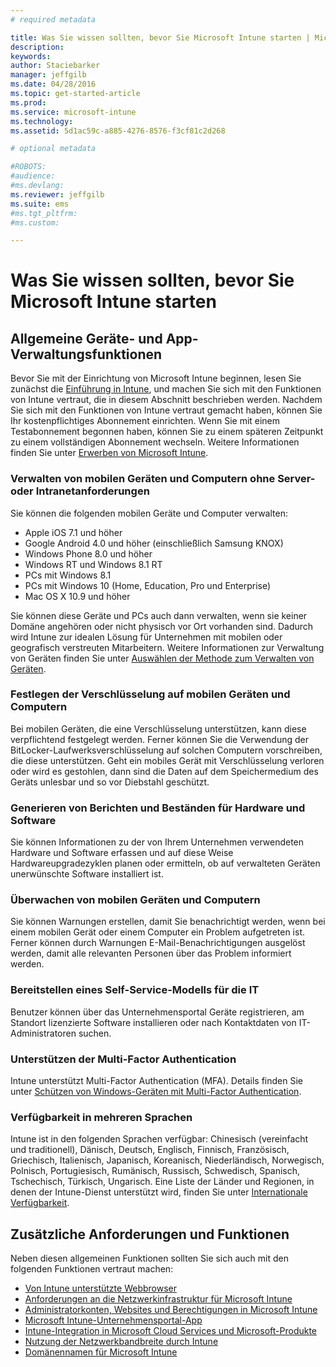```yaml
---
# required metadata

title: Was Sie wissen sollten, bevor Sie Microsoft Intune starten | Microsoft Intune
description:
keywords:
author: Staciebarker
manager: jeffgilb
ms.date: 04/28/2016
ms.topic: get-started-article
ms.prod:
ms.service: microsoft-intune
ms.technology:
ms.assetid: 5d1ac59c-a885-4276-8576-f3cf81c2d268

# optional metadata

#ROBOTS:
#audience:
#ms.devlang:
ms.reviewer: jeffgilb
ms.suite: ems
#ms.tgt_pltfrm:
#ms.custom:

---
```


# Was Sie wissen sollten, bevor Sie Microsoft Intune starten

## Allgemeine Geräte- und App-Verwaltungsfunktionen
Bevor Sie mit der Einrichtung von Microsoft Intune beginnen, lesen Sie zunächst die [Einführung in Intune](/intune/understand-explore/introduction-to-microsoft-intune), und machen Sie sich mit den Funktionen von Intune vertraut, die in diesem Abschnitt beschrieben werden. Nachdem Sie sich mit den Funktionen von Intune vertraut gemacht haben, können Sie Ihr kostenpflichtiges Abonnement einrichten. Wenn Sie mit einem Testabonnement begonnen haben, können Sie zu einem späteren Zeitpunkt zu einem vollständigen Abonnement wechseln. Weitere Informationen finden Sie unter [Erwerben von Microsoft Intune](http://www.microsoft.com/en-us/server-cloud/products/microsoft-intune/Purchasing.aspx).

### Verwalten von mobilen Geräten und Computern ohne Server- oder Intranetanforderungen
Sie können die folgenden mobilen Geräte und Computer verwalten:

-   Apple iOS 7.1 und höher
-   Google Android 4.0 und höher (einschließlich Samsung KNOX)
-   Windows Phone 8.0 und höher
-   Windows RT und Windows 8.1 RT
-   PCs mit Windows 8.1
-   PCs mit Windows 10 (Home, Education, Pro und Enterprise)
-   Mac OS X 10.9 und höher

Sie können diese Geräte und PCs auch dann verwalten, wenn sie keiner Domäne angehören oder nicht physisch vor Ort vorhanden sind. Dadurch wird Intune zur idealen Lösung für Unternehmen mit mobilen oder geografisch verstreuten Mitarbeitern. Weitere Informationen zur Verwaltung von Geräten finden Sie unter [Auswählen der Methode zum Verwalten von Geräten](/Intune/Deploy-use/choose-how-to-manage-devices).

### Festlegen der Verschlüsselung auf mobilen Geräten und Computern
Bei mobilen Geräten, die eine Verschlüsselung unterstützen, kann diese verpflichtend festgelegt werden. Ferner können Sie die Verwendung der BitLocker-Laufwerksverschlüsselung auf solchen Computern vorschreiben, die diese unterstützen. Geht ein mobiles Gerät mit Verschlüsselung verloren oder wird es gestohlen, dann sind die Daten auf dem Speichermedium des Geräts unlesbar und so vor Diebstahl geschützt.

### Generieren von Berichten und Beständen für Hardware und Software
Sie können Informationen zu der von Ihrem Unternehmen verwendeten Hardware und Software erfassen und auf diese Weise Hardwareupgradezyklen planen oder ermitteln, ob auf verwalteten Geräten unerwünschte Software installiert ist.

### Überwachen von mobilen Geräten und Computern
Sie können Warnungen erstellen, damit Sie benachrichtigt werden, wenn bei einem mobilen Gerät oder einem Computer ein Problem aufgetreten ist. Ferner können durch Warnungen E-Mail-Benachrichtigungen ausgelöst werden, damit alle relevanten Personen über das Problem informiert werden.

### Bereitstellen eines Self-Service-Modells für die IT
Benutzer können über das Unternehmensportal Geräte registrieren, am Standort lizenzierte Software installieren oder nach Kontaktdaten von IT-Administratoren suchen.

### Unterstützen der Multi-Factor Authentication
Intune unterstützt Multi-Factor Authentication (MFA). Details finden Sie unter [Schützen von Windows-Geräten mit Multi-Factor Authentication](/intune/deploy-use/protect-windows-devices-with-multi-factor-authentication).

### Verfügbarkeit in mehreren Sprachen
Intune ist in den folgenden Sprachen verfügbar: Chinesisch (vereinfacht und traditionell), Dänisch, Deutsch, Englisch, Finnisch, Französisch, Griechisch, Italienisch, Japanisch, Koreanisch, Niederländisch, Norwegisch, Polnisch, Portugiesisch, Rumänisch, Russisch, Schwedisch, Spanisch, Tschechisch, Türkisch, Ungarisch. Eine Liste der Länder und Regionen, in denen der Intune-Dienst unterstützt wird, finden Sie unter [Internationale Verfügbarkeit](https://products.office.com/en-us/business/international-availability).

## Zusätzliche Anforderungen und Funktionen   
Neben diesen allgemeinen Funktionen sollten Sie sich auch mit den folgenden Funktionen vertraut machen:

- [Von Intune unterstützte Webbrowser](supported-web-browsers.md)</br>
- [Anforderungen an die Netzwerkinfrastruktur für Microsoft Intune](network-infrastructure-requirements-for-microsoft-intune.md)</br>
- [Administratorkonten, Websites und Berechtigungen in Microsoft Intune](administrative-accounts-websites-perms.md)</br>
- [Microsoft Intune-Unternehmensportal-App](microsoft-intune-company-portal.md)</br>
- [Intune-Integration in Microsoft Cloud Services und Microsoft-Produkte](integration-with-cloud-services.md)</br>
- [Nutzung der Netzwerkbandbreite durch Intune](network-bandwidth-use.md)</br>
- [Domänennamen für Microsoft Intune](domain-names-for-microsoft-intune.md)


<!--HONumber=May16_HO4-->


